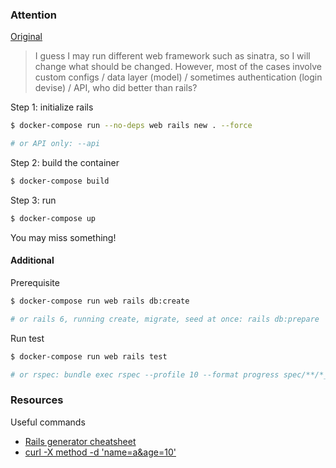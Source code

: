 ### Attention

[Original](https://docs.docker.com/compose/rails/)

> I guess I may run different web framework such as sinatra, so I will change what should be changed. However, most of the cases involve custom configs / data layer (model) / sometimes authentication (login devise) / API, who did better than rails?

Step 1: initialize rails

```bash
$ docker-compose run --no-deps web rails new . --force

# or API only: --api
```

Step 2: build the container

```bash
$ docker-compose build
```

Step 3: run

```bash
$ docker-compose up
```

You may miss something!

#### Additional

Prerequisite

```bash
$ docker-compose run web rails db:create

# or rails 6, running create, migrate, seed at once: rails db:prepare
```

Run test

```bash
$ docker-compose run web rails test

# or rspec: bundle exec rspec --profile 10 --format progress spec/**/*_test.rb
```


### Resources

Useful commands

- [Rails generator cheatsheet](https://gist.github.com/cdesch/2f8de645cad1d83aa251c0a20b0f7097)
- [curl -X method -d 'name=a&age=10'](https://linux4one.com/15-curl-command-examples-in-linux)
